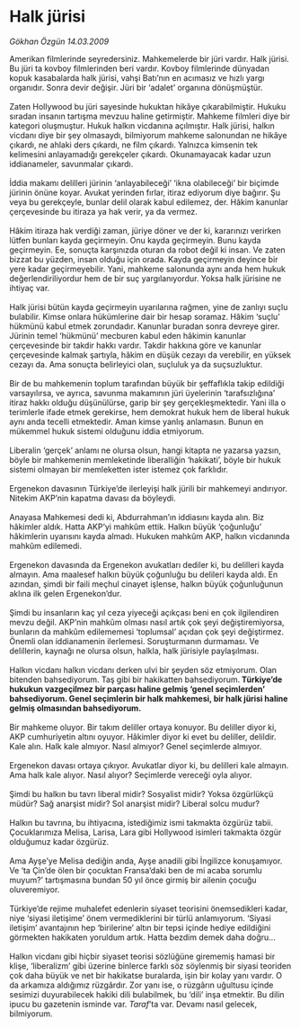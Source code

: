 # Halk jürisi

*Gökhan Özgün 14.03.2009*

<div class="taraf_structure_2col_1zq">
<div class="margen_n">



 <p>Amerikan filmlerinde seyredersiniz. Mahkemelerde bir jüri vardır. Halk jürisi. Bu jüri ta kovboy filmlerinden beri vardır. Kovboy filmlerinde dünyadan kopuk kasabalarda halk jürisi, vahşi Batı’nın en acımasız ve hızlı yargı organıdır. Sonra devir değişir. Jüri bir ‘adalet’ organına dönüşmüştür. <br/><br/>Zaten Hollywood bu jüri sayesinde hukuktan hikâye çıkarabilmiştir. Hukuku sıradan insanın tartışma mevzuu haline getirmiştir. Mahkeme filmleri diye bir kategori oluşmuştur. Hukuk halkın vicdanına açılmıştır. Halk jürisi, halkın vicdanı diye bir şey olmasaydı, bilmiyorum mahkeme salonundan ne hikâye çıkardı, ne ahlaki ders çıkardı, ne film çıkardı. Yalnızca kimsenin tek kelimesini anlayamadığı gerekçeler çıkardı. Okunamayacak kadar uzun iddianameler, savunmalar çıkardı. <br/><br/>İddia makamı delilleri jürinin ‘anlayabileceği’ ‘ikna olabileceği’ bir biçimde jürinin önüne koyar. Avukat yerinden fırlar, itiraz ediyorum diye bağırır. Şu veya bu gerekçeyle, bunlar delil olarak kabul edilemez, der. Hâkim kanunlar çerçevesinde bu itiraza ya hak verir, ya da vermez. <br/><br/>Hâkim itiraza hak verdiği zaman, jüriye döner ve der ki, kararınızı verirken lütfen bunları kayda geçirmeyin. Onu kayda geçirmeyin. Bunu kayda geçirmeyin. Ee, sonuçta karşınızda oturan da robot değil ki insan. Ve zaten bizzat bu yüzden, insan olduğu için orada. Kayda geçirmeyin deyince bir yere kadar geçirmeyebilir. Yani, mahkeme salonunda aynı anda hem hukuk değerlendiriliyordur hem de bir suç yargılanıyordur. Yoksa halk jürisine ne ihtiyaç var. <br/><br/>Halk jürisi bütün kayda geçirmeyin uyarılarına rağmen, yine de zanlıyı suçlu bulabilir. Kimse onlara hükümlerine dair bir hesap soramaz. Hâkim ‘suçlu’ hükmünü kabul etmek zorundadır. Kanunlar buradan sonra devreye girer. Jürinin temel ‘hükmünü’ mecburen kabul eden hâkimin kanunlar çerçevesinde bir takdir hakkı vardır. Takdir hakkına göre ve kanunlar çerçevesinde kalmak şartıyla, hâkim en düşük cezayı da verebilir, en yüksek cezayı da. Ama sonuçta belirleyici olan, suçluluk ya da suçsuzluktur. <br/><br/>Bir de bu mahkemenin toplum tarafından büyük bir şeffaflıkla takip edildiği varsayılırsa, ve ayrıca, savunma makamının jüri üyelerinin ‘tarafsızlığına’ itiraz hakkı olduğu düşünülürse, garip bir şey gerçekleşmektedir. Yani illa o terimlerle ifade etmek gerekirse, hem demokrat hukuk hem de liberal hukuk aynı anda tecelli etmektedir. Aman kimse yanlış anlamasın. Bunun en mükemmel hukuk sistemi olduğunu iddia etmiyorum. <br/><br/>Liberalin ‘gerçek’ anlamı ne olursa olsun, hangi kitapta ne yazarsa yazsın, böyle bir mahkemenin memleketinde liberalliğin ‘hakikati’, böyle bir hukuk sistemi olmayan bir memleketten ister istemez çok farklıdır. <br/><br/>Ergenekon davasının Türkiye’de ilerleyişi halk jürili bir mahkemeyi andırıyor. Nitekim AKP’nin kapatma davası da böyleydi. <br/><br/>Anayasa Mahkemesi dedi ki, Abdurrahman’ın iddiasını kayda alın. Biz hâkimler aldık. Hatta AKP’yi mahkûm ettik. Halkın büyük ‘çoğunluğu’ hâkimlerin uyarısını kayda almadı. Hukuken mahkûm AKP, halkın vicdanında mahkûm edilemedi. <br/><br/>Ergenekon davasında da Ergenekon avukatları dediler ki, bu delilleri kayda almayın. Ama maalesef halkın büyük çoğunluğu bu delileri kayda aldı. En azından, şimdi bir faili meçhul cinayet işlense, halkın büyük çoğunluğunun aklına ilk gelen Ergenekon’dur. <br/><br/>Şimdi bu insanların kaç yıl ceza yiyeceği açıkçası beni en çok ilgilendiren mevzu değil. AKP’nin mahkûm olması nasıl artık çok şeyi değiştiremiyorsa, bunların da mahkûm edilememesi ‘toplumsal’ açıdan çok şeyi değiştirmez. Önemli olan iddianamenin ilerlemesi. Soruşturmanın durmaması. Ve delillerin, kaynağı ne olursa olsun, halkla, halk jürisiyle paylaşılması. <br/><br/>Halkın vicdanı halkın vicdanı derken ulvi bir şeyden söz etmiyorum. Olan bitenden bahsediyorum. Taş gibi bir hakikatten bahsediyorum.<b> Türkiye’de hukukun vazgeçilmez bir parçası haline gelmiş ‘genel seçimlerden’ bahsediyorum. Genel seçimlerin bir halk mahkemesi, bir halk jürisi haline gelmiş olmasından bahsediyorum.</b> <br/><br/>Bir mahkeme oluyor. Bir takım deliller ortaya konuyor. Bu deliller diyor ki, AKP cumhuriyetin altını oyuyor. Hâkimler diyor ki evet bu deliller, delildir. Kale alın. Halk kale almıyor. Nasıl almıyor? Genel seçimlerde almıyor. <br/><br/>Ergenekon davası ortaya çıkıyor. Avukatlar diyor ki, bu delilleri kale almayın. Ama halk kale alıyor. Nasıl alıyor? Seçimlerde vereceği oyla alıyor. <br/><br/>Şimdi bu halkın bu tavrı liberal midir? Sosyalist midir? Yoksa özgürlükçü müdür? Sağ anarşist midir? Sol anarşist midir? Liberal solcu mudur? <br/><br/>Halkın bu tavrına, bu ihtiyacına, istediğimiz ismi takmakta özgürüz tabii. Çocuklarımıza Melisa, Larisa, Lara gibi Hollywood isimleri takmakta özgür olduğumuz kadar özgürüz. <br/><br/>Ama Ayşe’ye Melisa dediğin anda, Ayşe anadili gibi İngilizce konuşamıyor. Ve ‘ta Çin’de ölen bir çocuktan Fransa’daki ben de mi acaba sorumlu muyum?’ tartışmasına bundan 50 yıl önce girmiş bir ailenin çocuğu oluveremiyor. <br/><br/>Türkiye’de rejime muhalefet edenlerin siyaset teorisini önemsedikleri kadar, niye ‘siyasi iletişime’ önem vermediklerini bir türlü anlamıyorum. ‘Siyasi iletişim’ avantajının hep ‘birilerine’ altın bir tepsi içinde hediye edildiğini görmekten hakikaten yoruldum artık. Hatta bezdim demek daha doğru... <br/><br/>Halkın vicdanı gibi hiçbir siyaset teorisi sözlüğüne girememiş hamasi bir klişe, ‘liberalizm’ gibi üzerine binlerce farklı söz söylenmiş bir siyasi teoriden çok daha büyük ve net bir hakikatse buralarda, işin bir kolay yanı vardır. O da arkamıza aldığımız rüzgârdır. Zor yanı ise, o rüzgârın uğultusu içinde sesimizi duyurabilecek hakiki dili bulabilmek, bu ‘dili’ inşa etmektir. Bu dilin ipucu bu gazetenin isminde var. <i>Taraf</i>’ta var. Devamı nasıl gelecek, bilmiyorum.</p>
<br/>
<br/>
<br/>



<br/>


<div id="taraf_not">
</div>

</div>


</div>
